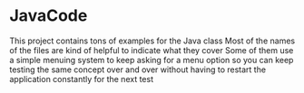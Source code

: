 # JavaCode
This project contains tons of examples for the Java class
 Most of the names of the files are kind of helpful to indicate what they cover
 Some of them use a simple menuing system to keep asking for a menu option so you can keep testing the same concept over and over without having to restart the application constantly for the next test
 
